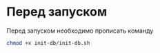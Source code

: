 # Перед запуском
Перед запуском необходимо прописать команду
```bash
chmod +x init-db/init-db.sh
```